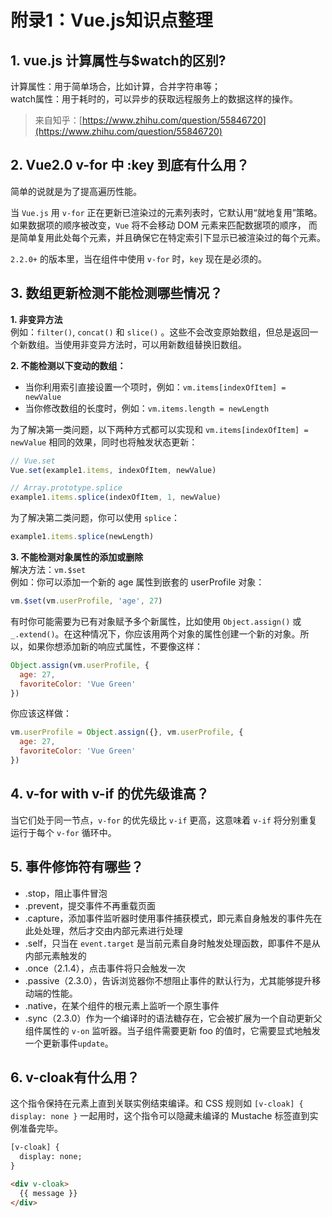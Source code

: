 # 附录1：Vue.js知识点整理

## 1. vue.js 计算属性与$watch的区别?

计算属性：用于简单场合，比如计算，合并字符串等；  
watch属性：用于耗时的，可以异步的获取远程服务上的数据这样的操作。

> 来自知乎：[https://www.zhihu.com/question/55846720](https://www.zhihu.com/question/55846720)

## 2. Vue2.0 v-for 中 :key 到底有什么用？

简单的说就是为了提高遍历性能。

当 `Vue.js` 用 `v-for` 正在更新已渲染过的元素列表时，它默认用“就地复用”策略。如果数据项的顺序被改变，`Vue` 将不会移动 DOM 元素来匹配数据项的顺序， 而是简单复用此处每个元素，并且确保它在特定索引下显示已被渲染过的每个元素。

`2.2.0+` 的版本里，当在组件中使用 `v-for` 时，`key` 现在是必须的。

## 3. 数组更新检测不能检测哪些情况？

**1. 非变异方法**  
例如：`filter()`, `concat()` 和 `slice()` 。这些不会改变原始数组，但总是返回一个新数组。当使用非变异方法时，可以用新数组替换旧数组。

**2. 不能检测以下变动的数组：**

* 当你利用索引直接设置一个项时，例如：`vm.items[indexOfItem] = newValue`
* 当你修改数组的长度时，例如：`vm.items.length = newLength`

为了解决第一类问题，以下两种方式都可以实现和 `vm.items[indexOfItem] = newValue` 相同的效果，同时也将触发状态更新：

```js
// Vue.set
Vue.set(example1.items, indexOfItem, newValue)

// Array.prototype.splice
example1.items.splice(indexOfItem, 1, newValue)
```

为了解决第二类问题，你可以使用 `splice`：

```js
example1.items.splice(newLength)
```

**3. 不能检测对象属性的添加或删除**  
解决方法：`vm.$set`  
例如：你可以添加一个新的 age 属性到嵌套的 userProfile 对象：

```js
vm.$set(vm.userProfile, 'age', 27)
```

有时你可能需要为已有对象赋予多个新属性，比如使用 `Object.assign()` 或 `_.extend()`。在这种情况下，你应该用两个对象的属性创建一个新的对象。所以，如果你想添加新的响应式属性，不要像这样：

```js
Object.assign(vm.userProfile, {
  age: 27,
  favoriteColor: 'Vue Green'
})
```

你应该这样做：

```js
vm.userProfile = Object.assign({}, vm.userProfile, {
  age: 27,
  favoriteColor: 'Vue Green'
})
```

## 4. v-for with v-if 的优先级谁高？

当它们处于同一节点，`v-for` 的优先级比 `v-if` 更高，这意味着 `v-if` 将分别重复运行于每个 `v-for` 循环中。

## 5. 事件修饰符有哪些？
- .stop，阻止事件冒泡
- .prevent，提交事件不再重载页面
- .capture，添加事件监听器时使用事件捕获模式，即元素自身触发的事件先在此处处理，然后才交由内部元素进行处理
- .self，只当在 `event.target` 是当前元素自身时触发处理函数，即事件不是从内部元素触发的
- .once（2.1.4），点击事件将只会触发一次
- .passive（2.3.0），告诉浏览器你不想阻止事件的默认行为，尤其能够提升移动端的性能。
- .native，在某个组件的根元素上监听一个原生事件
- .sync（2.3.0）作为一个编译时的语法糖存在，它会被扩展为一个自动更新父组件属性的 `v-on` 监听器。当子组件需要更新 foo 的值时，它需要显式地触发一个更新事件`update`。

## 6. v-cloak有什么用？

这个指令保持在元素上直到关联实例结束编译。和 CSS 规则如 `[v-cloak] { display: none }` 一起用时，这个指令可以隐藏未编译的 Mustache 标签直到实例准备完毕。
```html
[v-cloak] {
  display: none;
}

<div v-cloak>
  {{ message }}
</div>
```

